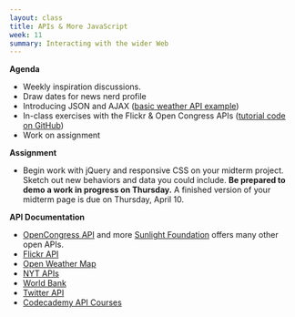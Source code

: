 ```yaml
---
layout: class
title: APIs & More JavaScript 
week: 11
summary: Interacting with the wider Web
---
```


**Agenda**

* Weekly inspiration discussions.
* Draw dates for news nerd profile
* Introducing JSON and AJAX ([basic weather API example](https://gist.github.com/tysone/9915169))
* In-class exercises with the Flickr & Open Congress APIs ([tutorial code on GitHub](https://github.com/tysone/2014-columbia-projects/tree/gh-pages/Tyson/json-examples))
* Work on assignment

**Assignment**

* Begin work with jQuery and responsive CSS on your midterm project. Sketch out new behaviors and data you could include. <b>Be prepared to demo a work in progress on Thursday.</b> A finished version of your midterm page is due on Thursday, April 10.

**API Documentation**

* [OpenCongress API](http://www.opencongress.org/api) and more  [Sunlight Foundation](http://sunlightfoundation.com/api/) offers many other open APIs.
* [Flickr API](https://www.flickr.com/services/api/)
* [Open Weather Map](http://openweathermap.org/API)
* [NYT APIs](http://developer.nytimes.com/docs)
* [World Bank](http://data.worldbank.org/developers)
* [Twitter API](https://dev.twitter.com/docs/api/1.1)
* [Codecademy API Courses](http://www.codecademy.com/tracks/apis)